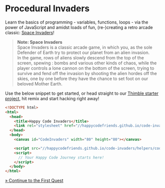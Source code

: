 # Procedural Invaders

Learn the basics of programming - variables, functions, loops - via the
power of JavaScript and amidst loads of fun, (re-)creating a retro arcade classic:
[Space Invaders](https://en.wikipedia.org/wiki/Space_Invaders)!

> **Note: Space Invaders**  
> Space Invaders is a classic arcade game, in which you, as the sole Defender of
> Earth try to protect our planet from an alien invasion.  
> In the game, rows of aliens slowly descend from the top of the screen, spewing
: bombs and various other kinds of chaos, while the player controls a lone cannon
> on the bottom of the screen, trying to survive and fend off the invasion by
> shooting the alien hordes off the skies, one by one before they have the chance to
> set foot on our beloved Mother Earth.

Use the below snippet to get started, or head straight to our [Thimble starter project](https://thimbleprojects.org/codeinvaders/61370/), hit remix and start hacking right away!

```html
<!DOCTYPE html>
<html>
  <head>
    <title>Happy Code Invaders</title>
    <link rel="stylesheet" href="//happycodefriends.github.io/code-invaders/helpers/codeinvaders.css">
  </head>
  <body>
    <canvas id="CodeInvaders" width="80" height="80"></canvas>

    <script src="//happycodefriends.github.io/code-invaders/helpers/codeinvaders.js"></script>
    <script>
      // Your Happy Code Journey starts here!
    </script>
  </body>
</html>
```

[» Continue to the First Quest](./ProcInvaders-01-Objects.md)
